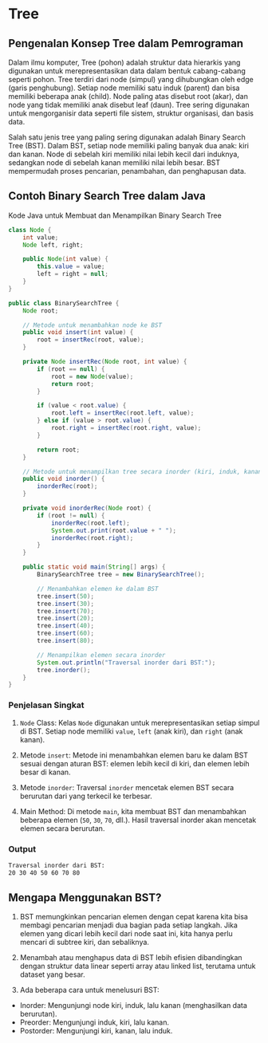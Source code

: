 # Tree

## Pengenalan Konsep Tree dalam Pemrograman

Dalam ilmu komputer, Tree (pohon) adalah struktur data hierarkis yang digunakan untuk merepresentasikan data dalam bentuk cabang-cabang seperti pohon. Tree terdiri dari node (simpul) yang dihubungkan oleh edge (garis penghubung). Setiap node memiliki satu induk (parent) dan bisa memiliki beberapa anak (child). Node paling atas disebut root (akar), dan node yang tidak memiliki anak disebut leaf (daun). Tree sering digunakan untuk mengorganisir data seperti file sistem, struktur organisasi, dan basis data.

Salah satu jenis tree yang paling sering digunakan adalah Binary Search Tree (BST). Dalam BST, setiap node memiliki paling banyak dua anak: kiri dan kanan. Node di sebelah kiri memiliki nilai lebih kecil dari induknya, sedangkan node di sebelah kanan memiliki nilai lebih besar. BST mempermudah proses pencarian, penambahan, dan penghapusan data.

## Contoh Binary Search Tree dalam Java
Kode Java untuk Membuat dan Menampilkan Binary Search Tree
```java
class Node {
    int value;
    Node left, right;

    public Node(int value) {
        this.value = value;
        left = right = null;
    }
}

public class BinarySearchTree {
    Node root;

    // Metode untuk menambahkan node ke BST
    public void insert(int value) {
        root = insertRec(root, value);
    }

    private Node insertRec(Node root, int value) {
        if (root == null) {
            root = new Node(value);
            return root;
        }

        if (value < root.value) {
            root.left = insertRec(root.left, value);
        } else if (value > root.value) {
            root.right = insertRec(root.right, value);
        }

        return root;
    }

    // Metode untuk menampilkan tree secara inorder (kiri, induk, kanan)
    public void inorder() {
        inorderRec(root);
    }

    private void inorderRec(Node root) {
        if (root != null) {
            inorderRec(root.left);
            System.out.print(root.value + " ");
            inorderRec(root.right);
        }
    }

    public static void main(String[] args) {
        BinarySearchTree tree = new BinarySearchTree();

        // Menambahkan elemen ke dalam BST
        tree.insert(50);
        tree.insert(30);
        tree.insert(70);
        tree.insert(20);
        tree.insert(40);
        tree.insert(60);
        tree.insert(80);

        // Menampilkan elemen secara inorder
        System.out.println("Traversal inorder dari BST:");
        tree.inorder();
    }
}
```

### Penjelasan Singkat

1. `Node` Class:
    Kelas `Node` digunakan untuk merepresentasikan setiap simpul di BST. Setiap node memiliki `value`, `left` (anak kiri), dan `right` (anak kanan).

2. Metode `insert`:
    Metode ini menambahkan elemen baru ke dalam BST sesuai dengan aturan BST: elemen lebih kecil di kiri, dan elemen lebih besar di kanan.

3. Metode `inorder`:
    Traversal `inorder` mencetak elemen BST secara berurutan dari yang terkecil ke terbesar.

4. Main Method:
    Di metode `main`, kita membuat BST dan menambahkan beberapa elemen (`50`, `30`, `70`, dll.). Hasil traversal inorder akan mencetak elemen secara berurutan.

### Output
```bash
Traversal inorder dari BST:  
20 30 40 50 60 70 80
```

## Mengapa Menggunakan BST?

1. BST memungkinkan pencarian elemen dengan cepat karena kita bisa membagi pencarian menjadi dua bagian pada setiap langkah. Jika elemen yang dicari lebih kecil dari node saat ini, kita hanya perlu mencari di subtree kiri, dan sebaliknya.

2. Menambah atau menghapus data di BST lebih efisien dibandingkan dengan struktur data linear seperti array atau linked list, terutama untuk dataset yang besar.

3. Ada beberapa cara untuk menelusuri BST:
- Inorder: Mengunjungi node kiri, induk, lalu kanan (menghasilkan data berurutan).
- Preorder: Mengunjungi induk, kiri, lalu kanan.
- Postorder: Mengunjungi kiri, kanan, lalu induk.